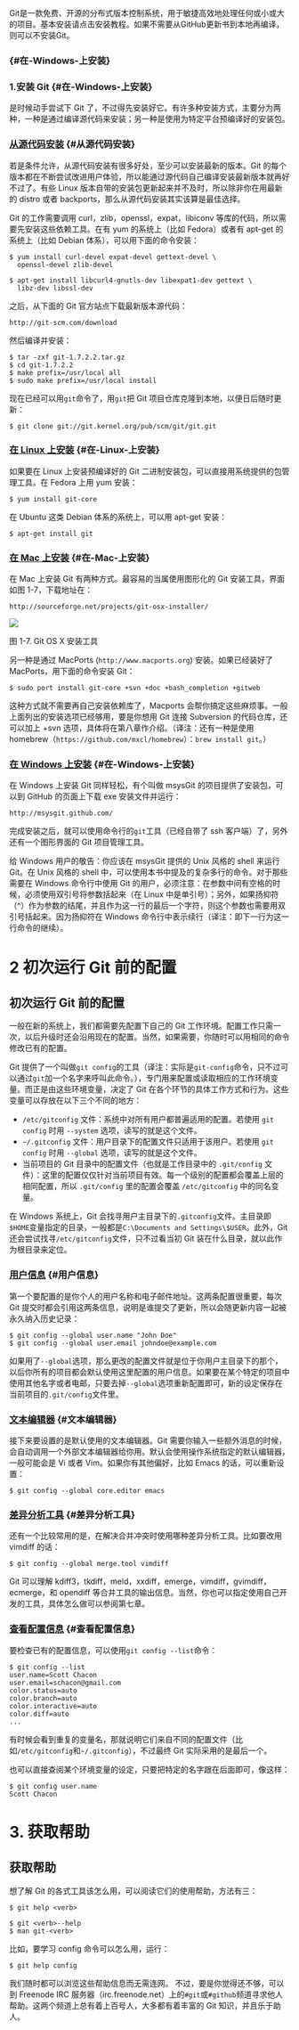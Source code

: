 Git是一款免费、开源的分布式版本控制系统，用于敏捷高效地处理任何或小或大的项目。基本安装请点击安装教程。如果不需要从GitHub更新书到本地再编译，则可以不安装Git。

###  {#在-Windows-上安装}

### 1.安装 Git {#在-Windows-上安装}

是时候动手尝试下 Git 了，不过得先安装好它。有许多种安装方式，主要分为两种，一种是通过编译源代码来安装；另一种是使用为特定平台预编译好的安装包。

### [从源代码安装](https://git-scm.com/book/zh/v1/%E8%B5%B7%E6%AD%A5-%E5%AE%89%E8%A3%85-Git#从源代码安装) {#从源代码安装}

若是条件允许，从源代码安装有很多好处，至少可以安装最新的版本。Git 的每个版本都在不断尝试改进用户体验，所以能通过源代码自己编译安装最新版本就再好不过了。有些 Linux 版本自带的安装包更新起来并不及时，所以除非你在用最新的 distro 或者 backports，那么从源代码安装其实该算是最佳选择。

Git 的工作需要调用 curl，zlib，openssl，expat，libiconv 等库的代码，所以需要先安装这些依赖工具。在有 yum 的系统上（比如 Fedora）或者有 apt-get 的系统上（比如 Debian 体系），可以用下面的命令安装：

```
$ yum install curl-devel expat-devel gettext-devel \
  openssl-devel zlib-devel

$ apt-get install libcurl4-gnutls-dev libexpat1-dev gettext \
  libz-dev libssl-dev

```

之后，从下面的 Git 官方站点下载最新版本源代码：

```
http://git-scm.com/download

```

然后编译并安装：

```
$ tar -zxf git-1.7.2.2.tar.gz
$ cd git-1.7.2.2
$ make prefix=/usr/local all
$ sudo make prefix=/usr/local install

```

现在已经可以用`git`命令了，用`git`把 Git 项目仓库克隆到本地，以便日后随时更新：

```
$ git clone git://git.kernel.org/pub/scm/git/git.git

```

### [在 Linux 上安装](https://git-scm.com/book/zh/v1/%E8%B5%B7%E6%AD%A5-%E5%AE%89%E8%A3%85-Git#在-Linux-上安装) {#在-Linux-上安装}

如果要在 Linux 上安装预编译好的 Git 二进制安装包，可以直接用系统提供的包管理工具。在 Fedora 上用 yum 安装：

```
$ yum install git-core

```

在 Ubuntu 这类 Debian 体系的系统上，可以用 apt-get 安装：

```
$ apt-get install git

```

### [在 Mac 上安装](https://git-scm.com/book/zh/v1/%E8%B5%B7%E6%AD%A5-%E5%AE%89%E8%A3%85-Git#在-Mac-上安装) {#在-Mac-上安装}

在 Mac 上安装 Git 有两种方式。最容易的当属使用图形化的 Git 安装工具，界面如图 1-7，下载地址在：

```
http://sourceforge.net/projects/git-osx-installer/
```

![](https://git-scm.com/figures/18333fig0107-tn.png)

  


图 1-7. Git OS X 安装工具



另一种是通过 MacPorts \(`http://www.macports.org`\) 安装。如果已经装好了 MacPorts，用下面的命令安装 Git：

```
$ sudo port install git-core +svn +doc +bash_completion +gitweb

```

这种方式就不需要再自己安装依赖库了，Macports 会帮你搞定这些麻烦事。一般上面列出的安装选项已经够用，要是你想用 Git 连接 Subversion 的代码仓库，还可以加上 +svn 选项，具体将在第八章作介绍。（译注：还有一种是使用 homebrew（`https://github.com/mxcl/homebrew`）：`brew install git`。）

### [在 Windows 上安装](https://git-scm.com/book/zh/v1/%E8%B5%B7%E6%AD%A5-%E5%AE%89%E8%A3%85-Git#在-Windows-上安装) {#在-Windows-上安装}

在 Windows 上安装 Git 同样轻松，有个叫做 msysGit 的项目提供了安装包，可以到 GitHub 的页面上下载 exe 安装文件并运行：

```
http://msysgit.github.com/

```

完成安装之后，就可以使用命令行的`git`工具（已经自带了 ssh 客户端）了，另外还有一个图形界面的 Git 项目管理工具。

给 Windows 用户的敬告：你应该在 msysGit 提供的 Unix 风格的 shell 来运行 Git。在 Unix 风格的 shell 中，可以使用本书中提及的复杂多行的命令。对于那些需要在 Windows 命令行中使用 Git 的用户，必须注意：在参数中间有空格的时候，必须使用双引号将参数括起来（在 Linux 中是单引号）；另外，如果扬抑符（^）作为参数的结尾，并且作为这一行的最后一个字符，则这个参数也需要用双引号括起来。因为扬抑符在 Windows 命令行中表示续行（译注：即下一行为这一行命令的继续）。

# 2 初次运行 Git 前的配置

## 初次运行 Git 前的配置

一般在新的系统上，我们都需要先配置下自己的 Git 工作环境。配置工作只需一次，以后升级时还会沿用现在的配置。当然，如果需要，你随时可以用相同的命令修改已有的配置。

Git 提供了一个叫做`git config`的工具（译注：实际是`git-config`命令，只不过可以通过`git`加一个名字来呼叫此命令。），专门用来配置或读取相应的工作环境变量。而正是由这些环境变量，决定了 Git 在各个环节的具体工作方式和行为。这些变量可以存放在以下三个不同的地方：

* `/etc/gitconfig`
  文件：系统中对所有用户都普遍适用的配置。若使用
  `git config`
  时用
  `--system`
  选项，读写的就是这个文件。
* `~/.gitconfig`
  文件：用户目录下的配置文件只适用于该用户。若使用
  `git config`
  时用
  `--global`
  选项，读写的就是这个文件。
* 当前项目的 Git 目录中的配置文件（也就是工作目录中的
  `.git/config`
  文件）：这里的配置仅仅针对当前项目有效。每一个级别的配置都会覆盖上层的相同配置，所以
  `.git/config`
  里的配置会覆盖
  `/etc/gitconfig`
  中的同名变量。

在 Windows 系统上，Git 会找寻用户主目录下的`.gitconfig`文件。主目录即`$HOME`变量指定的目录，一般都是`C:\Documents and Settings\$USER`。此外，Git 还会尝试找寻`/etc/gitconfig`文件，只不过看当初 Git 装在什么目录，就以此作为根目录来定位。

### [用户信息](https://git-scm.com/book/zh/v1/%E8%B5%B7%E6%AD%A5-%E5%88%9D%E6%AC%A1%E8%BF%90%E8%A1%8C-Git-%E5%89%8D%E7%9A%84%E9%85%8D%E7%BD%AE#用户信息) {#用户信息}

第一个要配置的是你个人的用户名称和电子邮件地址。这两条配置很重要，每次 Git 提交时都会引用这两条信息，说明是谁提交了更新，所以会随更新内容一起被永久纳入历史记录：

```
$ git config --global user.name "John Doe"
$ git config --global user.email johndoe@example.com

```

如果用了`--global`选项，那么更改的配置文件就是位于你用户主目录下的那个，以后你所有的项目都会默认使用这里配置的用户信息。如果要在某个特定的项目中使用其他名字或者电邮，只要去掉`--global`选项重新配置即可，新的设定保存在当前项目的`.git/config`文件里。

### [文本编辑器](https://git-scm.com/book/zh/v1/%E8%B5%B7%E6%AD%A5-%E5%88%9D%E6%AC%A1%E8%BF%90%E8%A1%8C-Git-%E5%89%8D%E7%9A%84%E9%85%8D%E7%BD%AE#文本编辑器) {#文本编辑器}

接下来要设置的是默认使用的文本编辑器。Git 需要你输入一些额外消息的时候，会自动调用一个外部文本编辑器给你用。默认会使用操作系统指定的默认编辑器，一般可能会是 Vi 或者 Vim。如果你有其他偏好，比如 Emacs 的话，可以重新设置：

```
$ git config --global core.editor emacs

```

### [差异分析工具](https://git-scm.com/book/zh/v1/%E8%B5%B7%E6%AD%A5-%E5%88%9D%E6%AC%A1%E8%BF%90%E8%A1%8C-Git-%E5%89%8D%E7%9A%84%E9%85%8D%E7%BD%AE#差异分析工具) {#差异分析工具}

还有一个比较常用的是，在解决合并冲突时使用哪种差异分析工具。比如要改用 vimdiff 的话：

```
$ git config --global merge.tool vimdiff

```

Git 可以理解 kdiff3，tkdiff，meld，xxdiff，emerge，vimdiff，gvimdiff，ecmerge，和 opendiff 等合并工具的输出信息。当然，你也可以指定使用自己开发的工具，具体怎么做可以参阅第七章。

### [查看配置信息](https://git-scm.com/book/zh/v1/%E8%B5%B7%E6%AD%A5-%E5%88%9D%E6%AC%A1%E8%BF%90%E8%A1%8C-Git-%E5%89%8D%E7%9A%84%E9%85%8D%E7%BD%AE#查看配置信息) {#查看配置信息}

要检查已有的配置信息，可以使用`git config --list`命令：

```
$ git config --list
user.name=Scott Chacon
user.email=schacon@gmail.com
color.status=auto
color.branch=auto
color.interactive=auto
color.diff=auto
...

```

有时候会看到重复的变量名，那就说明它们来自不同的配置文件（比如`/etc/gitconfig`和`~/.gitconfig`），不过最终 Git 实际采用的是最后一个。

也可以直接查阅某个环境变量的设定，只要把特定的名字跟在后面即可，像这样：

```
$ git config user.name
Scott Chacon
```

# 3.  获取帮助

## 获取帮助

想了解 Git 的各式工具该怎么用，可以阅读它们的使用帮助，方法有三：

```
$ git help <verb>

$ git <verb>--help
$ man git-<verb>
```

比如，要学习 config 命令可以怎么用，运行：

```
$ git help config

```

我们随时都可以浏览这些帮助信息而无需连网。 不过，要是你觉得还不够，可以到 Freenode IRC 服务器（irc.freenode.net）上的`#git`或`#github`频道寻求他人帮助。这两个频道上总有着上百号人，大多都有着丰富的 Git 知识，并且乐于助人。





